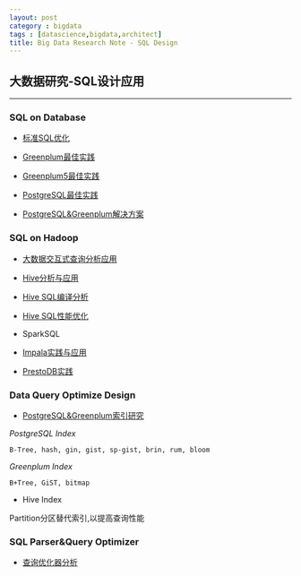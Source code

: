 ```yaml
---
layout: post
category : bigdata
tags : [datascience,bigdata,architect]
title: Big Data Research Note - SQL Design
---
```


## 大数据研究-SQL设计应用
------------------------------------------------------------

### SQL on Database

- [标准SQL优化](2017-07-20-sql-best-practice.md)

- [Greenplum最佳实践](2017-05-28-greenplum-best-practice-note.md)

- [Greenplum5最佳实践](2017-12-03-greenplum5-best-practice-note.md)

- [PostgreSQL最佳实践](2017-05-30-postgresql-best-practice-note.md)

- [PostgreSQL&Greenplum解决方案](2018-05-30-postgresql-greenplum-solution-note.md)

### SQL on Hadoop

- [大数据交互式查询分析应用](2017-04-04-olap-sqlonhadoop-research-note.md)

- [Hive分析与应用](2017-06-08-hive-programing-note.md)

- [Hive SQL编译分析](2017-06-09-hive-sql-parser-note.md)

- [Hive SQL性能优化](2017-06-10-hive-sql-performance-note.md)

- SparkSQL

- [Impala实践与应用](2016-12-13-olap-distributed-impala-practice-note.md)

- [PrestoDB实践](2017-04-03-olap-distributed-presto-practice-note.md)

### Data Query Optimize Design

- [PostgreSQL&Greenplum索引研究](2017-12-16-postgresql-greenplum-index-note.md)

*PostgreSQL Index*

	B-Tree, hash, gin, gist, sp-gist, brin, rum, bloom

*Greenplum Index*

	B+Tree, GiST, bitmap


- Hive Index 

Partition分区替代索引,以提高查询性能


### SQL Parser&Query Optimizer

- [查询优化器分析](2018-06-01-sql-optimizer-design-note.md)

